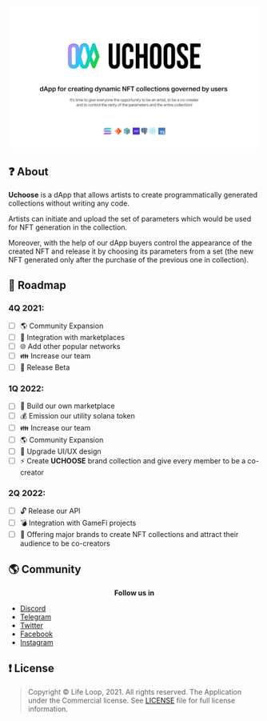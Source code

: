 ﻿![Uchoose](assets/images/uchoose-logo.png)

## ❓ About

**Uchoose** is a dApp that allows artists to create programmatically generated collections without writing any code.

Artists can initiate and upload the set of parameters which would be used for NFT generation in the collection.

Moreover, with the help of our dApp buyers control the appearance of the created NFT and release it by choosing its parameters from a set (the new NFT generated only after the purchase of the previous one in collection).

## 🚀 Roadmap

### 4Q 2021:

- [ ] 🌎 Community Expansion
- [ ] 🔎 Integration with marketplaces
- [ ] 🌐 Add other popular networks
- [ ] 👪 Increase our team
- [ ] 🌅 Release Beta

### 1Q 2022:

- [ ] 🥇 Build our own marketplace
- [ ] 💰 Emission our utility solana token
- [ ] 👪 Increase our team
- [ ] 🌎 Community Expansion
- [ ] 🎨 Upgrade UI/UX design
- [ ] ⚡ Create **UCHOOSE** brand collection and give every member to be a co-creator

### 2Q 2022:

- [ ] 🔓 Release our API
- [ ] 💣 Integration with GameFi projects
- [ ] 📧 Offering major brands to create NFT collections and attract their audience to be co-creators

## 🌎 Community

<p align="center">
    <b>Follow us in</b>
</p>

- [Discord](https://discord.gg/GfkjTCWqkF)
- [Telegram](https://t.me/joinchat/pBFoUc5KvVNiODRi)
- [Twitter](https://twitter.com/UChoose_NFT)
- [Facebook](https://www.facebook.com/profile.php?id=100073270212425)
- [Instagram](https://www.instagram.com/uchoose_nft/)

## ❗ License

> Copyright © Life Loop, 2021. All rights reserved.
> The Application under the Commercial license. See [LICENSE](LICENSE.md) file for full license information.